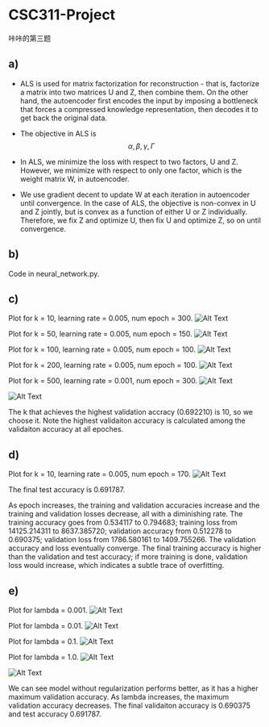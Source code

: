 # CSC311-Project
咔咔的第三题

## a)

   * ALS is used for matrix factorization for reconstruction - that is, factorize a matrix into two matrices U and Z, then combine them. On the other hand, the autoencoder first encodes the input by imposing a bottleneck that forces a compressed knowledge representation, then decodes it to get back the original data.
   
   * The objective in ALS is $$\alpha, \beta,  \gamma, \Gamma$$

   * In ALS, we minimize the loss with respect to two factors, U and Z. However, we minimize with respect to only one factor, which is the weight matrix W, in autoencoder.

   * We use gradient decent to update W at each iteration in autoencoder until convergence. In the case of ALS, the objective is non-convex in U and Z jointly, but is convex as a function of either U or Z individually. Therefore, we fix Z and optimize U, then fix U and optimize Z, so on until convergence. 


## b)

Code in neural_network.py.


## c)

Plot for k = 10, learning rate = 0.005, num epoch = 300.
![Alt Text](https://github.com/wsxwsx543/CSC311-Project/blob/kaka/starter_code/part_a/images/part_c/k%3D10/plot.png)

Plot for k = 50, learning rate = 0.005, num epoch = 150.
![Alt Text](https://github.com/wsxwsx543/CSC311-Project/blob/kaka/starter_code/part_a/images/part_c/k%3D50/plot.png)

Plot for k = 100, learning rate = 0.005, num epoch = 100.
![Alt Text](https://github.com/wsxwsx543/CSC311-Project/blob/kaka/starter_code/part_a/images/part_c/k%3D100/plot.png)

Plot for k = 200, learning rate = 0.005, num epoch = 100.
![Alt Text](https://github.com/wsxwsx543/CSC311-Project/blob/kaka/starter_code/part_a/images/part_c/k%3D200/plot.png)

Plot for k = 500, learning rate = 0.001, num epoch = 300.
![Alt Text](https://github.com/wsxwsx543/CSC311-Project/blob/kaka/starter_code/part_a/images/part_c/k%3D500/plot.png)

![Alt Text](https://github.com/wsxwsx543/CSC311-Project/blob/kaka/starter_code/part_a/images/part_c/summary.png)

The k that achieves the highest validation accracy (0.692210) is 10, so we choose it. Note the highest validaiton accuracy is calculated among the validaiton accuracy at all epoches.


## d)

Plot for k = 10, learning rate = 0.005, num epoch = 170.
![Alt Text](https://github.com/wsxwsx543/CSC311-Project/blob/kaka/starter_code/part_a/images/part_d/plot.png)

The final test accuracy is 0.691787.

As epoch increases, the training and validation accuracies increase and the training and validation losses decrease, all with a diminishing rate. The training accuracy goes from 0.534117 to 0.794683; training loss from 14125.214311 to 8637.385720; validation accuracy from 0.512278 to 0.690375; validation loss from 1786.580161 to 1409.755266. The validation accuracy and loss eventually converge. The final training accuracy is higher than the validation and test accuracy; if more training is done, validation loss would increase, which indicates a subtle trace of overfitting. 


## e)

Plot for lambda = 0.001.
![Alt Text](https://github.com/wsxwsx543/CSC311-Project/blob/kaka/starter_code/part_a/images/part_e/lambda%3D0dot001/plot.png)

Plot for lambda = 0.01.
![Alt Text](https://github.com/wsxwsx543/CSC311-Project/blob/kaka/starter_code/part_a/images/part_e/lambda%3D0dot01/plot.png)

Plot for lambda = 0.1.
![Alt Text](https://github.com/wsxwsx543/CSC311-Project/blob/kaka/starter_code/part_a/images/part_e/lambda%3D0dot1/plot.png)

Plot for lambda = 1.0.
![Alt Text](https://github.com/wsxwsx543/CSC311-Project/blob/kaka/starter_code/part_a/images/part_e/lambda%3D1/plot.png)

![Alt Text](https://github.com/wsxwsx543/CSC311-Project/blob/kaka/starter_code/part_a/images/part_e/summary.png)

We can see model without regularization performs better, as it has a higher maximum validation accuracy. As lambda increases, the maximum validation accuracy decreases. The final validaiton accuracy is 0.690375 and test accuracy 0.691787.

